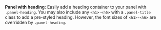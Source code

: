 **Panel with heading:**
Easily add a heading container to your panel with `.panel-heading`. You may also include any `<h1>-<h6>` with a `.panel-title` class to add a pre-styled heading. However, the font sizes of `<h1>-<h6>` are overridden by `.panel-heading`.